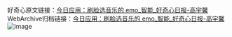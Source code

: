 好奇心原文链接：[今日应用：刷脸选音乐的 emo_智能_好奇心日报-高宇馨](https://www.qdaily.com/articles/8052.html)
WebArchive归档链接：[今日应用：刷脸选音乐的 emo_智能_好奇心日报-高宇馨](http://web.archive.org/web/20190623152003/https://www.qdaily.com/articles/8052.html)
![image](http://ww3.sinaimg.cn/large/007d5XDply1g3vce45cw6j30u03qx1kx)